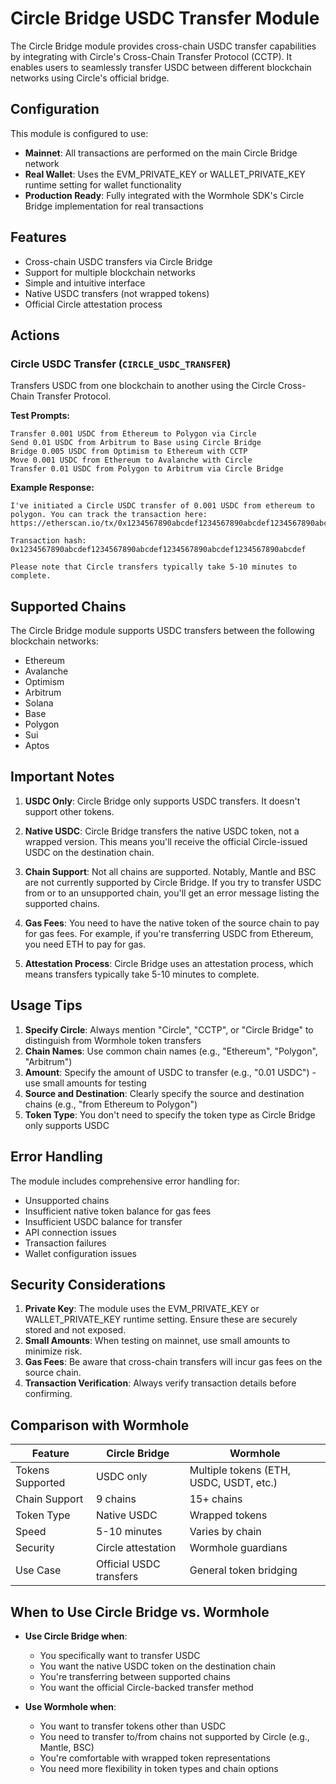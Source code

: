 # Circle Bridge USDC Transfer Module

The Circle Bridge module provides cross-chain USDC transfer capabilities by integrating with Circle's Cross-Chain Transfer Protocol (CCTP). It enables users to seamlessly transfer USDC between different blockchain networks using Circle's official bridge.

## Configuration

This module is configured to use:
- **Mainnet**: All transactions are performed on the main Circle Bridge network
- **Real Wallet**: Uses the EVM_PRIVATE_KEY or WALLET_PRIVATE_KEY runtime setting for wallet functionality
- **Production Ready**: Fully integrated with the Wormhole SDK's Circle Bridge implementation for real transactions

## Features

- Cross-chain USDC transfers via Circle Bridge
- Support for multiple blockchain networks
- Simple and intuitive interface
- Native USDC transfers (not wrapped tokens)
- Official Circle attestation process

## Actions

### Circle USDC Transfer (`CIRCLE_USDC_TRANSFER`)

Transfers USDC from one blockchain to another using the Circle Cross-Chain Transfer Protocol.

**Test Prompts:**
```
Transfer 0.001 USDC from Ethereum to Polygon via Circle
Send 0.01 USDC from Arbitrum to Base using Circle Bridge
Bridge 0.005 USDC from Optimism to Ethereum with CCTP
Move 0.001 USDC from Ethereum to Avalanche with Circle
Transfer 0.01 USDC from Polygon to Arbitrum via Circle Bridge
```

**Example Response:**
```
I've initiated a Circle USDC transfer of 0.001 USDC from ethereum to polygon. You can track the transaction here: https://etherscan.io/tx/0x1234567890abcdef1234567890abcdef1234567890abcdef1234567890abcdef

Transaction hash: 0x1234567890abcdef1234567890abcdef1234567890abcdef1234567890abcdef

Please note that Circle transfers typically take 5-10 minutes to complete.
```

## Supported Chains

The Circle Bridge module supports USDC transfers between the following blockchain networks:

- Ethereum
- Avalanche
- Optimism
- Arbitrum
- Solana
- Base
- Polygon
- Sui
- Aptos

## Important Notes

1. **USDC Only**: Circle Bridge only supports USDC transfers. It doesn't support other tokens.

2. **Native USDC**: Circle Bridge transfers the native USDC token, not a wrapped version. This means you'll receive the official Circle-issued USDC on the destination chain.

3. **Chain Support**: Not all chains are supported. Notably, Mantle and BSC are not currently supported by Circle Bridge. If you try to transfer USDC from or to an unsupported chain, you'll get an error message listing the supported chains.

4. **Gas Fees**: You need to have the native token of the source chain to pay for gas fees. For example, if you're transferring USDC from Ethereum, you need ETH to pay for gas.

5. **Attestation Process**: Circle Bridge uses an attestation process, which means transfers typically take 5-10 minutes to complete.

## Usage Tips

1. **Specify Circle**: Always mention "Circle", "CCTP", or "Circle Bridge" to distinguish from Wormhole token transfers
2. **Chain Names**: Use common chain names (e.g., "Ethereum", "Polygon", "Arbitrum")
3. **Amount**: Specify the amount of USDC to transfer (e.g., "0.01 USDC") - use small amounts for testing
4. **Source and Destination**: Clearly specify the source and destination chains (e.g., "from Ethereum to Polygon")
5. **Token Type**: You don't need to specify the token type as Circle Bridge only supports USDC

## Error Handling

The module includes comprehensive error handling for:
- Unsupported chains
- Insufficient native token balance for gas fees
- Insufficient USDC balance for transfer
- API connection issues
- Transaction failures
- Wallet configuration issues

## Security Considerations

1. **Private Key**: The module uses the EVM_PRIVATE_KEY or WALLET_PRIVATE_KEY runtime setting. Ensure these are securely stored and not exposed.
2. **Small Amounts**: When testing on mainnet, use small amounts to minimize risk.
3. **Gas Fees**: Be aware that cross-chain transfers will incur gas fees on the source chain.
4. **Transaction Verification**: Always verify transaction details before confirming.

## Comparison with Wormhole

| Feature | Circle Bridge | Wormhole |
|---------|--------------|----------|
| Tokens Supported | USDC only | Multiple tokens (ETH, USDC, USDT, etc.) |
| Chain Support | 9 chains | 15+ chains |
| Token Type | Native USDC | Wrapped tokens |
| Speed | 5-10 minutes | Varies by chain |
| Security | Circle attestation | Wormhole guardians |
| Use Case | Official USDC transfers | General token bridging |

## When to Use Circle Bridge vs. Wormhole

- **Use Circle Bridge when**:
  - You specifically want to transfer USDC
  - You want the native USDC token on the destination chain
  - You're transferring between supported chains
  - You want the official Circle-backed transfer method

- **Use Wormhole when**:
  - You want to transfer tokens other than USDC
  - You need to transfer to/from chains not supported by Circle (e.g., Mantle, BSC)
  - You're comfortable with wrapped token representations
  - You need more flexibility in token types and chain options 
